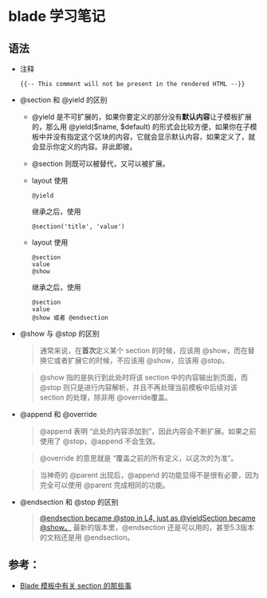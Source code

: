 # blade 学习笔记 


## 语法
* 注释

    `{{-- This comment will not be present in the rendered HTML --}}`

* @section 和 @yield 的区别
    * @yield 是不可扩展的，如果你要定义的部分没有**默认内容**让子模板扩展的，那么用 @yield($name, $default) 的形式会比较方便，如果你在子模板中并没有指定这个区块的内容，它就会显示默认内容，如果定义了，就会显示你定义的内容。非此即彼。
    
    * @section 则既可以被替代，又可以被扩展。

    * layout 使用 
        ```
        @yield
        ```
        继承之后，使用 
        ```
        @section('title', 'value')
        ```
    * layout 使用 
        ```
        @section
        value
        @show
        ```
        继承之后，使用
        ```
        @section 
        value
        @show 或者 @endsection
        ```

* @show 与 @stop 的区别
    > 通常来说，在**首次**定义某个 section 的时候，应该用 @show，而在替换它或者扩展它的时候，不应该用 @show，应该用 @stop。
    
    > @show 指的是执行到此处时将该 section 中的内容输出到页面，而 @stop 则只是进行内容解析，并且不再处理当前模板中后续对该 section 的处理，除非用 @override覆盖。

* @append 和 @override
    > @append 表明 “此处的内容添加到”，因此内容会不断扩展。如果之前使用了 @stop，@append 不会生效。
    
    > @override 的意思就是 “覆盖之前的所有定义，以这次的为准”。
    
    > 当神奇的 @parent 出现后，@append 的功能显得不是很有必要，因为完全可以使用 @parent 完成相同的功能。

* @endsection 和 @stop 的区别
    > [@endsection became @stop in L4, just as @yieldSection became @show。](http://stackoverflow.com/questions/21199412/laravel-blade-endsection-vs-stop)
    > 最新的版本里，@endsection 还是可以用的，甚至5.3版本的文档还是用 @endsection。

## 参考：
* [Blade 模板中有关 section 的那些事](https://ofcss.com/2014/12/16/blade-keywords-yield-section-show-stop-override-append.html)
